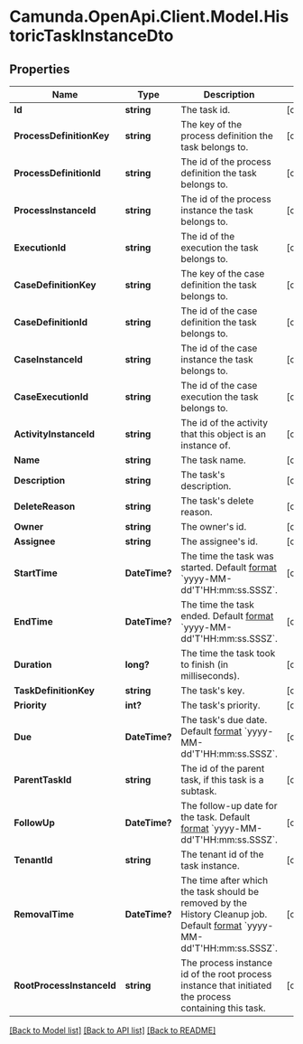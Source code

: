 # Camunda.OpenApi.Client.Model.HistoricTaskInstanceDto

## Properties

Name | Type | Description | Notes
------------ | ------------- | ------------- | -------------
**Id** | **string** | The task id. | [optional] 
**ProcessDefinitionKey** | **string** | The key of the process definition the task belongs to. | [optional] 
**ProcessDefinitionId** | **string** | The id of the process definition the task belongs to. | [optional] 
**ProcessInstanceId** | **string** | The id of the process instance the task belongs to. | [optional] 
**ExecutionId** | **string** | The id of the execution the task belongs to. | [optional] 
**CaseDefinitionKey** | **string** | The key of the case definition the task belongs to. | [optional] 
**CaseDefinitionId** | **string** | The id of the case definition the task belongs to. | [optional] 
**CaseInstanceId** | **string** | The id of the case instance the task belongs to. | [optional] 
**CaseExecutionId** | **string** | The id of the case execution the task belongs to. | [optional] 
**ActivityInstanceId** | **string** | The id of the activity that this object is an instance of. | [optional] 
**Name** | **string** | The task name. | [optional] 
**Description** | **string** | The task&#39;s description. | [optional] 
**DeleteReason** | **string** | The task&#39;s delete reason. | [optional] 
**Owner** | **string** | The owner&#39;s id. | [optional] 
**Assignee** | **string** | The assignee&#39;s id. | [optional] 
**StartTime** | **DateTime?** | The time the task was started. Default [format](https://docs.camunda.org/manual/7.21/reference/rest/overview/date-format/) &#x60;yyyy-MM-dd&#39;T&#39;HH:mm:ss.SSSZ&#x60;. | [optional] 
**EndTime** | **DateTime?** | The time the task ended. Default [format](https://docs.camunda.org/manual/7.21/reference/rest/overview/date-format/) &#x60;yyyy-MM-dd&#39;T&#39;HH:mm:ss.SSSZ&#x60;. | [optional] 
**Duration** | **long?** | The time the task took to finish (in milliseconds). | [optional] 
**TaskDefinitionKey** | **string** | The task&#39;s key. | [optional] 
**Priority** | **int?** | The task&#39;s priority. | [optional] 
**Due** | **DateTime?** | The task&#39;s due date. Default [format](https://docs.camunda.org/manual/7.21/reference/rest/overview/date-format/) &#x60;yyyy-MM-dd&#39;T&#39;HH:mm:ss.SSSZ&#x60;. | [optional] 
**ParentTaskId** | **string** | The id of the parent task, if this task is a subtask. | [optional] 
**FollowUp** | **DateTime?** | The follow-up date for the task. Default [format](https://docs.camunda.org/manual/7.21/reference/rest/overview/date-format/) &#x60;yyyy-MM-dd&#39;T&#39;HH:mm:ss.SSSZ&#x60;. | [optional] 
**TenantId** | **string** | The tenant id of the task instance. | [optional] 
**RemovalTime** | **DateTime?** | The time after which the task should be removed by the History Cleanup job. Default [format](https://docs.camunda.org/manual/7.21/reference/rest/overview/date-format/) &#x60;yyyy-MM-dd&#39;T&#39;HH:mm:ss.SSSZ&#x60;. | [optional] 
**RootProcessInstanceId** | **string** | The process instance id of the root process instance that initiated the process containing this task. | [optional] 

[[Back to Model list]](../README.md#documentation-for-models) [[Back to API list]](../README.md#documentation-for-api-endpoints) [[Back to README]](../README.md)


